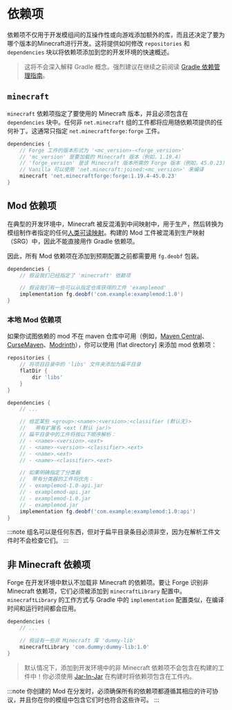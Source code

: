 依赖项
====

依赖项不仅用于开发模组间的互操作性或向游戏添加额外的库，而且还决定了要为哪个版本的Minecraft进行开发。这将提供如何修改 `repositories` 和 `dependencies` 块以将依赖项添加到您的开发环境的快速概述。

> 这将不会深入解释 Gradle 概念。强烈建议在继续之前阅读 [Gradle 依赖管理指南][guide]。

`minecraft`
-----------

`minecraft` 依赖项指定了要使用的 Minecraft 版本，并且必须包含在 `dependencies` 块中。任何非 `net.minecraft` 组的工件都将应用随依赖项提供的任何补丁。这通常只指定 `net.minecraftforge:forge` 工件。

```gradle
dependencies {
    // Forge 工件的版本形式为 '<mc_version>-<forge_version>'
    // 'mc_version' 是要加载的 Minecraft 版本（例如，1.19.4）
    // 'forge_version' 是该 Minecraft 版本所需的 Forge 版本（例如，45.0.23）
    // Vanilla 可以使用 'net.minecraft:joined:<mc_version>' 来编译
    minecraft 'net.minecraftforge:forge:1.19.4-45.0.23'
}
```

Mod 依赖项
----------

在典型的开发环境中，Minecraft 被反混淆到中间映射中，用于生产，然后转换为模组制作者指定的任何[人类可读映射][mappings]。构建的 Mod 工件被混淆到生产映射（SRG）中，因此不能直接用作 Gradle 依赖项。

因此，所有 Mod 依赖项在添加到预期配置之前都需要用 `fg.deobf` 包装。

[guide]: https://docs.gradle.org/current/userguide/dependency_management.html
[mappings]: https://github.com/MinecraftForge/MCPConfig

```gradle
dependencies {
    // 假设我们已经指定了 'minecraft' 依赖项

    // 假设我们有一些可以从指定仓库获得的工件 'examplemod'
    implementation fg.deobf('com.example:examplemod:1.0')
}
```

### 本地 Mod 依赖项

如果你试图依赖的 mod 不在 maven 仓库中可用（例如，[Maven Central][central]、[CurseMaven]、[Modrinth]），你可以使用 [flat directory] 来添加 mod 依赖项：

```gradle
repositories {
    // 将项目目录中的 'libs' 文件夹添加为扁平目录
    flatDir {
        dir 'libs'
    }
}

dependencies {
    // ...

    // 给定某些 <group>:<name>:<version>:<classifier (默认无)>
    //   带有扩展名 <ext (默认 jar)>
    // 扁平目录中的工件将按以下顺序解析：
    // - <name>-<version>.<ext>
    // - <name>-<version>-<classifier>.<ext>
    // - <name>.<ext>
    // - <name>-<classifier>.<ext>

    // 如果明确指定了分类器
    //  带有分类器的工件将优先：
    // - examplemod-1.0-api.jar
    // - examplemod-api.jar
    // - examplemod-1.0.jar
    // - examplemod.jar
    implementation fg.deobf('com.example:examplemod:1.0:api')
}
```

:::note
组名可以是任何东西，但对于扁平目录条目必须非空，因为在解析工件文件时不会检查它们。
:::

非 Minecraft 依赖项
-------------------

Forge 在开发环境中默认不加载非 Minecraft 的依赖项。要让 Forge 识别非 Minecraft 依赖项，它们必须被添加到 `minecraftLibrary` 配置中。`minecraftLibrary` 的工作方式与 Gradle 中的 `implementation` 配置类似，在编译时间和运行时间都会应用。

```gradle
dependencies {
    // ...

    // 假设有一些非 Minecraft 库 'dummy-lib'
    minecraftLibrary 'com.dummy:dummy-lib:1.0'
}
```

> 默认情况下，添加到开发环境中的非 Minecraft 依赖项不会包含在构建的工件中！你必须使用 [Jar-In-Jar][jij] 在构建时将依赖项包含在工件内。

:::note
你创建的 Mod 在分发时，必须确保所有的依赖项都遵循其相应的许可协议，并且你在你的模组中包含它们时也符合这些许可。
:::

[guide]: https://docs.gradle.org/8.1.1/userguide/dependency_management.html
[mappings]: ../configuration/index.md#human-readable-mappings

[central]: https://central.sonatype.com/
[CurseMaven]: https://cursemaven.com/
[Modrinth]: https://docs.modrinth.com/docs/tutorials/maven/

[flat]: https://docs.gradle.org/8.1.1/userguide/declaring_repositories.html#sub:flat_dir_resolver

[jij]: ./jarinjar.md
